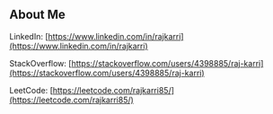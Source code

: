 ## About Me

LinkedIn: [https://www.linkedin.com/in/rajkarri](https://www.linkedin.com/in/rajkarri)

StackOverflow: [https://stackoverflow.com/users/4398885/raj-karri](https://stackoverflow.com/users/4398885/raj-karri)

LeetCode: [https://leetcode.com/rajkarri85/](https://leetcode.com/rajkarri85/)
